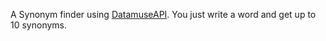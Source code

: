 A Synonym finder using [DatamuseAPI](https://www.datamuse.com/api/). You just write a word and get up to 10 synonyms.
